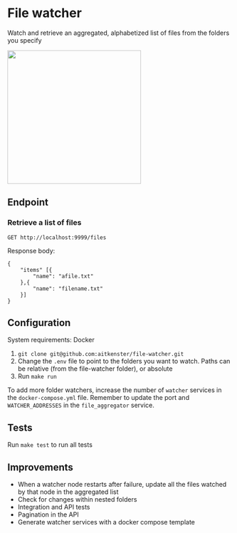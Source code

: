 # File watcher

Watch and retrieve an aggregated, alphabetized list of files from the folders you specify

<img src="https://uc8fdb16afd46bab6da15120e62a.previews.dropboxusercontent.com/p/thumb/AAKUpXG2NPsGoekNSM0soGRw4K0G6ALhnlGHvETpwOJZtXmtTroCWdeQwJqBihEiCD17Khl-7zLwVHCcpM8ntQH-7ea5a8FVpDE78pxHrxSo7KiNFDThbOFvGWSxtmYVvRV4gKM_PX0Wsu4YU5yKu7_ktHCF4THFk6_7iNHB4tKfTdv4q9bXOCw_CNBBtH9KnRgeQbACwfEZW4efxYsIeR9m5VNdgQYqEjcf5nRaeBPVDA/p.png?size=800x600&size_mode=5" width="300px">

## Endpoint

### Retrieve a list of files

```
GET http://localhost:9999/files
```

Response body:
```
{
    "items" [{
        "name": "afile.txt"
    },{
        "name": "filename.txt"
    }]
}
```

## Configuration

System requirements: Docker

1. `git clone git@github.com:aitkenster/file-watcher.git`
2. Change the `.env` file to point to the folders you want to watch. Paths can be relative (from the file-watcher folder), or absolute
2. Run `make run`

To add more folder watchers, increase the number of `watcher` services in the `docker-compose.yml` file. Remember to update the port and `WATCHER_ADDRESSES` in the `file_aggregator` service.

## Tests
Run `make test` to run all tests

## Improvements
- When a watcher node restarts after failure, update all the files watched by that node in the aggregated list
- Check for changes within nested folders
- Integration and API tests
- Pagination in the API
- Generate watcher services with a docker compose template
